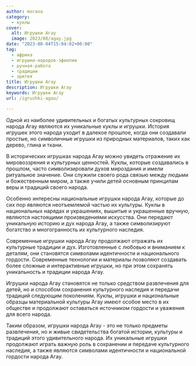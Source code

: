 ```yaml
---
author: morava
category:
  - куклы
cover:
  alt: Игрушки Агау
  image: 2023/08/agay.jpg
date: "2023-08-04T15:04:02+00:00"
tag:
  - африка
  - игрушки-народов-эфиопии
  - ручная-работа
  - традиции
  - эритея
title: Игрушки Агау
description: Игрушки Агау
keywords: Игрушки Агау
url: /igrushki-agau/

---
```

Одной из наиболее удивительных и богатых культурных сокровищ народа Агау являются их уникальные куклы и игрушки. История игрушек этого народа уходит в далекое прошлое, когда они создавали простые, но символичные игрушки из природных материалов, таких как дерево, глина и ткани.

В исторических игрушках народа Агау можно увидеть отражение их мировоззрения и культурных ценностей. Куклы, которые создавались в прошлом, часто символизировали духов мироздания и имели ритуальное значение. Они служили своего рода связью между людьми и божественным миром, а также учили детей основным принципам веры и традиций своего народа.

Особенно интересны национальные игрушки народа Агау, которые до сих пор являются неотъемлемой частью их культуры. Куклы в национальных нарядах и украшениях, вышитые и украшенные вручную, являются настоящими произведениями искусства. Они передают уникальную историю и дух народа Агау, а также символизируют богатство и многогранность их культурного наследия.

Современные игрушки народа Агау продолжают отражать их культурные традиции и дух. Изготовленные с любовью и вниманием к деталям, они становятся символами идентичности и национального гордости. Современные технологии и материалы позволяют создавать более сложные и интерактивные игрушки, но при этом сохранять уникальность и традиции народа Агау.

Игрушки народа Агау становятся не только средством развлечения для детей, но и способом сохранения культурного наследия и передачи традиций следующим поколениям. Куклы, игрушки и национальные образцы материальной культуры Агау имеют особое место в их обществе и продолжают оставаться источником гордости и уважения для всего народа.

Таким образом, игрушки народа Агау \- это не только предметы развлечения, но и живые свидетельства богатой истории, культуры и традиций этого удивительного народа. Их уникальные игрушки продолжают играть важную роль в сохранении и передаче культурного наследия, а также являются символами идентичности и национальной гордости народа Агау.
